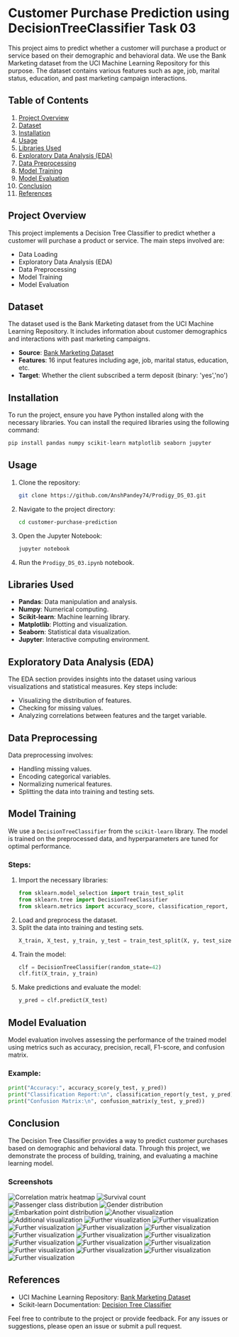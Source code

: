 # Customer Purchase Prediction using DecisionTreeClassifier Task 03

This project aims to predict whether a customer will purchase a product or service based on their demographic and behavioral data. We use the Bank Marketing dataset from the UCI Machine Learning Repository for this purpose. The dataset contains various features such as age, job, marital status, education, and past marketing campaign interactions.

## Table of Contents
1. [Project Overview](#project-overview)
2. [Dataset](#dataset)
3. [Installation](#installation)
4. [Usage](#usage)
5. [Libraries Used](#libraries-used)
6. [Exploratory Data Analysis (EDA)](#exploratory-data-analysis-eda)
7. [Data Preprocessing](#data-preprocessing)
8. [Model Training](#model-training)
9. [Model Evaluation](#model-evaluation)
10. [Conclusion](#conclusion)
11. [References](#references)

## Project Overview
This project implements a Decision Tree Classifier to predict whether a customer will purchase a product or service. The main steps involved are:
- Data Loading
- Exploratory Data Analysis (EDA)
- Data Preprocessing
- Model Training
- Model Evaluation

## Dataset
The dataset used is the Bank Marketing dataset from the UCI Machine Learning Repository. It includes information about customer demographics and interactions with past marketing campaigns.

- **Source**: [Bank Marketing Dataset](https://archive.ics.uci.edu/ml/datasets/Bank+Marketing)
- **Features**: 16 input features including age, job, marital status, education, etc.
- **Target**: Whether the client subscribed a term deposit (binary: 'yes','no')

## Installation
To run the project, ensure you have Python installed along with the necessary libraries. You can install the required libraries using the following command:
```bash
pip install pandas numpy scikit-learn matplotlib seaborn jupyter
```

## Usage
1. Clone the repository:
    ```bash
    git clone https://github.com/AnshPandey74/Prodigy_DS_03.git
    ```
2. Navigate to the project directory:
    ```bash
    cd customer-purchase-prediction
    ```
3. Open the Jupyter Notebook:
    ```bash
    jupyter notebook
    ```
4. Run the `Prodigy_DS_03.ipynb` notebook.

## Libraries Used
- **Pandas**: Data manipulation and analysis.
- **Numpy**: Numerical computing.
- **Scikit-learn**: Machine learning library.
- **Matplotlib**: Plotting and visualization.
- **Seaborn**: Statistical data visualization.
- **Jupyter**: Interactive computing environment.

## Exploratory Data Analysis (EDA)
The EDA section provides insights into the dataset using various visualizations and statistical measures. Key steps include:
- Visualizing the distribution of features.
- Checking for missing values.
- Analyzing correlations between features and the target variable.

## Data Preprocessing
Data preprocessing involves:
- Handling missing values.
- Encoding categorical variables.
- Normalizing numerical features.
- Splitting the data into training and testing sets.

## Model Training
We use a `DecisionTreeClassifier` from the `scikit-learn` library. The model is trained on the preprocessed data, and hyperparameters are tuned for optimal performance.

### Steps:
1. Import the necessary libraries:
    ```python
    from sklearn.model_selection import train_test_split
    from sklearn.tree import DecisionTreeClassifier
    from sklearn.metrics import accuracy_score, classification_report, confusion_matrix
    ```
2. Load and preprocess the dataset.
3. Split the data into training and testing sets.
    ```python
    X_train, X_test, y_train, y_test = train_test_split(X, y, test_size=0.3, random_state=42)
    ```
4. Train the model:
    ```python
    clf = DecisionTreeClassifier(random_state=42)
    clf.fit(X_train, y_train)
    ```
5. Make predictions and evaluate the model:
    ```python
    y_pred = clf.predict(X_test)
    ```

## Model Evaluation
Model evaluation involves assessing the performance of the trained model using metrics such as accuracy, precision, recall, F1-score, and confusion matrix.

### Example:
```python
print("Accuracy:", accuracy_score(y_test, y_pred))
print("Classification Report:\n", classification_report(y_test, y_pred))
print("Confusion Matrix:\n", confusion_matrix(y_test, y_pred))
```

## Conclusion
The Decision Tree Classifier provides a way to predict customer purchases based on demographic and behavioral data. Through this project, we demonstrate the process of building, training, and evaluating a machine learning model.

### Screenshots
![Correlation matrix heatmap](https://github.com/AnshPandey74/Prodigy_DS_03/raw/c8c4a73f890c3735a79817b8b8c6fb5b080943c0/screenshots/1.png)
![Survival count](https://github.com/AnshPandey74/Prodigy_DS_03/raw/c8c4a73f890c3735a79817b8b8c6fb5b080943c0/screenshots/2.png)
![Passenger class distribution](https://github.com/AnshPandey74/Prodigy_DS_03/raw/c8c4a73f890c3735a79817b8b8c6fb5b080943c0/screenshots/3.png)
![Gender distribution](https://github.com/AnshPandey74/Prodigy_DS_03/raw/c8c4a73f890c3735a79817b8b8c6fb5b080943c0/screenshots/4.png)
![Embarkation point distribution](https://github.com/AnshPandey74/Prodigy_DS_01/raw/c8c4a73f890c3735a79817b8b8c6fb5b080943c0/screenshots/5.png)
![Another visualization](https://github.com/AnshPandey74/Prodigy_DS_03/raw/c8c4a73f890c3735a79817b8b8c6fb5b080943c0/screenshots/6.png)
![Additional visualization](https://github.com/AnshPandey74/Prodigy_DS_03/raw/c8c4a73f890c3735a79817b8b8c6fb5b080943c0/screenshots/7.png)
![Further visualization](https://github.com/AnshPandey74/Prodigy_DS_03/raw/c8c4a73f890c3735a79817b8b8c6fb5b080943c0/screenshots/8.png)
![Further visualization](https://github.com/AnshPandey74/Prodigy_DS_03/raw/c8c4a73f890c3735a79817b8b8c6fb5b080943c0/screenshots/9.png)
![Further visualization](https://github.com/AnshPandey74/Prodigy_DS_03/raw/c8c4a73f890c3735a79817b8b8c6fb5b080943c0/screenshots/10.png)
![Further visualization](https://github.com/AnshPandey74/Prodigy_DS_03/raw/c8c4a73f890c3735a79817b8b8c6fb5b080943c0/screenshots/11.png)
![Further visualization](https://github.com/AnshPandey74/Prodigy_DS_03/raw/c8c4a73f890c3735a79817b8b8c6fb5b080943c0/screenshots/12.png)
![Further visualization](https://github.com/AnshPandey74/Prodigy_DS_03/raw/c8c4a73f890c3735a79817b8b8c6fb5b080943c0/screenshots/13.png)
![Further visualization](https://github.com/AnshPandey74/Prodigy_DS_03/raw/c8c4a73f890c3735a79817b8b8c6fb5b080943c0/screenshots/14.png)
![Further visualization](https://github.com/AnshPandey74/Prodigy_DS_03/raw/c8c4a73f890c3735a79817b8b8c6fb5b080943c0/screenshots/15.png)
![Further visualization](https://github.com/AnshPandey74/Prodigy_DS_03/raw/c8c4a73f890c3735a79817b8b8c6fb5b080943c0/screenshots/16.png)
![Further visualization](https://github.com/AnshPandey74/Prodigy_DS_03/raw/c8c4a73f890c3735a79817b8b8c6fb5b080943c0/screenshots/17.png)
![Further visualization](https://github.com/AnshPandey74/Prodigy_DS_03/raw/c8c4a73f890c3735a79817b8b8c6fb5b080943c0/screenshots/18.png)
![Further visualization](https://github.com/AnshPandey74/Prodigy_DS_03/raw/c8c4a73f890c3735a79817b8b8c6fb5b080943c0/screenshots/19.png)
![Further visualization](https://github.com/AnshPandey74/Prodigy_DS_03/raw/c8c4a73f890c3735a79817b8b8c6fb5b080943c0/screenshots/20.png)
![Further visualization](https://github.com/AnshPandey74/Prodigy_DS_03/raw/c8c4a73f890c3735a79817b8b8c6fb5b080943c0/screenshots/21.png)
![Further visualization](https://github.com/AnshPandey74/Prodigy_DS_03/raw/c8c4a73f890c3735a79817b8b8c6fb5b080943c0/screenshots/22.png)


## References
- UCI Machine Learning Repository: [Bank Marketing Dataset](https://archive.ics.uci.edu/ml/datasets/Bank+Marketing)
- Scikit-learn Documentation: [Decision Tree Classifier](https://scikit-learn.org/stable/modules/tree.html#classification)

Feel free to contribute to the project or provide feedback. For any issues or suggestions, please open an issue or submit a pull request.
